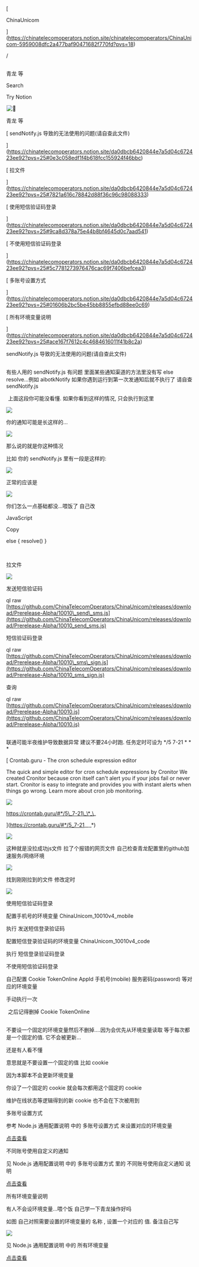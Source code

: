 

[ 
![📶](data:image/gif;base64,R0lGODlhAQABAIAAAP///wAAACH5BAEAAAAALAAAAAABAAEAAAICRAEAOw==)

ChinaUnicom



](https://chinatelecomoperators.notion.site/chinatelecomoperators/ChinaUnicom-5959008dfc2a477baf90471682f770fd?pvs=18)

/

![🐉](data:image/gif;base64,R0lGODlhAQABAIAAAP///wAAACH5BAEAAAAALAAAAAABAAEAAAICRAEAOw==)

青龙 等

Search

Try Notion

![🐉](data:image/gif;base64,R0lGODlhAQABAIAAAP///wAAACH5BAEAAAAALAAAAAABAAEAAAICRAEAOw==)![🐉](https://notion-emojis.s3-us-west-2.amazonaws.com/prod/svg-twitter/1f409.svg)

青龙 等

[ 
sendNotify.js 导致的无法使用的问题(请自查此文件)



](https://chinatelecomoperators.notion.site/da0dbcb6420844e7a5d04c672423ee92?pvs=25#0e3c058edf1f4b618fcc155924f46bbc)

[ 
拉文件



](https://chinatelecomoperators.notion.site/da0dbcb6420844e7a5d04c672423ee92?pvs=25#7821a616c78842d88f36c96c98088333)

[ 
使用短信验证码登录



](https://chinatelecomoperators.notion.site/da0dbcb6420844e7a5d04c672423ee92?pvs=25#9ca8d378a75e44b8bf4645d0c7aad541)

[ 
不使用短信验证码登录



](https://chinatelecomoperators.notion.site/da0dbcb6420844e7a5d04c672423ee92?pvs=25#5c7781273976476cac69f7406befcea3)

[ 
多账号设置方式



](https://chinatelecomoperators.notion.site/da0dbcb6420844e7a5d04c672423ee92?pvs=25#01606b2bc5be45bb8855efbd88ee0c69)

[ 
所有环境变量说明



](https://chinatelecomoperators.notion.site/da0dbcb6420844e7a5d04c672423ee92?pvs=25#ace167f7612c4c4684616011f41b8c2a)

sendNotify.js 导致的无法使用的问题(请自查此文件)

![🤔](data:image/gif;base64,R0lGODlhAQABAIAAAP///wAAACH5BAEAAAAALAAAAAABAAEAAAICRAEAOw==)

有些人用的 sendNotify.js 有问题 里面某些通知渠道的方法里没有写 else resolve...例如 aibotkNotify 如果你遇到运行到第一次发通知后就不执行了 请自查 sendNotify.js

![⚠️](data:image/gif;base64,R0lGODlhAQABAIAAAP///wAAACH5BAEAAAAALAAAAAABAAEAAAICRAEAOw==) 上面这段你可能没看懂. 如果你看到这样的情况, 只会执行到这里

![](https://chinatelecomoperators.notion.site/image/https%3A%2F%2Fs3-us-west-2.amazonaws.com%2Fsecure.notion-static.com%2F1c4dbc08-b6cd-4423-9638-5b33713e56b1%2FUntitled.png?id=be44abcd-9abc-46e3-a578-cba377341b00&table=block&spaceId=075c6d4d-bde7-49d5-9bd4-06141d2f80d9&width=2000&userId=&cache=v2)

你的通知可能是长这样的…

![](https://chinatelecomoperators.notion.site/image/https%3A%2F%2Fs3-us-west-2.amazonaws.com%2Fsecure.notion-static.com%2Fc6681be3-f616-4235-97da-f69266f24991%2FUntitled.png?id=d25e317f-7fe0-4aa1-b8a8-7f3deb909deb&table=block&spaceId=075c6d4d-bde7-49d5-9bd4-06141d2f80d9&width=380&userId=&cache=v2)

那么说的就是你这种情况

比如 你的 sendNotify.js 里有一段是这样的:

![](https://chinatelecomoperators.notion.site/image/https%3A%2F%2Fs3-us-west-2.amazonaws.com%2Fsecure.notion-static.com%2Fa0d5eb97-5fe5-4a11-91c5-0a9e6c5632ae%2FUntitled.png?id=631922b0-564f-49e1-98ef-cb21512a97e6&table=block&spaceId=075c6d4d-bde7-49d5-9bd4-06141d2f80d9&width=860&userId=&cache=v2)

正常的应该是

![](https://chinatelecomoperators.notion.site/image/https%3A%2F%2Fs3-us-west-2.amazonaws.com%2Fsecure.notion-static.com%2F782847f6-d772-4f18-b3ca-00f763944d9e%2FUntitled.png?id=cccd13bb-65a8-4da3-94be-62dd5d4c2d92&table=block&spaceId=075c6d4d-bde7-49d5-9bd4-06141d2f80d9&width=860&userId=&cache=v2)

你们怎么一点基础都没…喂饭了 自己改

JavaScript

Copy

else  {  resolve()  }

​

拉文件

![](https://chinatelecomoperators.notion.site/image/https%3A%2F%2Fs3-us-west-2.amazonaws.com%2Fsecure.notion-static.com%2Fc00b6590-947f-4e3d-b337-88da03061681%2FUntitled.png?id=9b29530e-9353-4f55-91dc-cdee72d2f7b1&table=block&spaceId=075c6d4d-bde7-49d5-9bd4-06141d2f80d9&width=770&userId=&cache=v2)

发送短信验证码

ql raw [https://github.com/ChinaTelecomOperators/ChinaUnicom/releases/download/Prerelease-Alpha/10010\_send\_sms.js](https://github.com/ChinaTelecomOperators/ChinaUnicom/releases/download/Prerelease-Alpha/10010_send_sms.js)

短信验证码登录

ql raw [https://github.com/ChinaTelecomOperators/ChinaUnicom/releases/download/Prerelease-Alpha/10010\_sms\_sign.js](https://github.com/ChinaTelecomOperators/ChinaUnicom/releases/download/Prerelease-Alpha/10010_sms_sign.js)

查询

ql raw [https://github.com/ChinaTelecomOperators/ChinaUnicom/releases/download/Prerelease-Alpha/10010.js](https://github.com/ChinaTelecomOperators/ChinaUnicom/releases/download/Prerelease-Alpha/10010.js)

![🤔](data:image/gif;base64,R0lGODlhAQABAIAAAP///wAAACH5BAEAAAAALAAAAAABAAEAAAICRAEAOw==)

联通可能半夜维护导致数据异常 建议不要24小时跑. 任务定时可设为 */5 7-21 * * *

[ 
Crontab.guru - The cron schedule expression editor

The quick and simple editor for cron schedule expressions by Cronitor We created Cronitor because cron itself can't alert you if your jobs fail or never start. Cronitor is easy to integrate and provides you with instant alerts when things go wrong. Learn more about cron job monitoring.

![](https://chinatelecomoperators.notion.site/image/https%3A%2F%2Fcrontab.guru%2Ffavicon.ico?id=40bfe3b7-3f2e-4f6d-be90-2636bd114bc3&table=block&spaceId=075c6d4d-bde7-49d5-9bd4-06141d2f80d9&userId=&cache=v2)

https://crontab.guru/#*/5\_7-21\_\*_\*_*





](https://crontab.guru/#*/5_7-21_*_*_*)

![](https://chinatelecomoperators.notion.site/image/https%3A%2F%2Fs3-us-west-2.amazonaws.com%2Fsecure.notion-static.com%2F711e15dc-81a3-44b3-83bf-771bb07ec67e%2FUntitled.png?id=b292120b-63bb-4ed8-9330-4baef7e82a0f&table=block&spaceId=075c6d4d-bde7-49d5-9bd4-06141d2f80d9&width=380&userId=&cache=v2)

这种就是没拉成功js文件 拉了个报错的网页文件 自己检查青龙配置里的github加速服务/网络环境

![](https://chinatelecomoperators.notion.site/image/https%3A%2F%2Fs3-us-west-2.amazonaws.com%2Fsecure.notion-static.com%2Fb11ba48a-5d08-421d-b5d3-d9ee045ce166%2FUntitled.png?id=2c5e14fd-b745-44a4-a58f-eea78291c600&table=block&spaceId=075c6d4d-bde7-49d5-9bd4-06141d2f80d9&width=1700&userId=&cache=v2)

找到刚刚拉到的文件 修改定时

![](https://chinatelecomoperators.notion.site/image/https%3A%2F%2Fs3-us-west-2.amazonaws.com%2Fsecure.notion-static.com%2Fdb070c1c-5d44-4d5a-9ebc-339ce0395c50%2FUntitled.png?id=c7979361-e8ee-4de1-bf57-17cb2a65de5f&table=block&spaceId=075c6d4d-bde7-49d5-9bd4-06141d2f80d9&width=670&userId=&cache=v2)

使用短信验证码登录

配置手机号的环境变量 ChinaUnicom\_10010v4\_mobile

执行 发送短信登录验证码

配置短信登录验证码的环境变量 ChinaUnicom\_10010v4\_code

执行 短信登录验证码登录

不使用短信验证码登录

自己配置 Cookie TokenOnline AppId 手机号(mobile) 服务密码(password) 等对应的环境变量

手动执行一次

![⚠️](data:image/gif;base64,R0lGODlhAQABAIAAAP///wAAACH5BAEAAAAALAAAAAABAAEAAAICRAEAOw==) 之后记得删掉 Cookie TokenOnline

![🤔](data:image/gif;base64,R0lGODlhAQABAIAAAP///wAAACH5BAEAAAAALAAAAAABAAEAAAICRAEAOw==)

不要设一个固定的环境变量然后不删掉….因为会优先从环境变量读取 等于每次都是一个固定的值. 它不会被更新…

还是有人看不懂

意思就是不要设置一个固定的值 比如 cookie

因为本脚本不会更新环境变量

你设了一个固定的 cookie 就会每次都用这个固定的 cookie

维护在线状态等逻辑得到的新 cookie 也不会在下次被用到

多账号设置方式

参考 Node.js 通用配置说明 中的 多账号设置方式 来设置对应的环境变量

[点击查看](https://chinatelecomoperators.notion.site/6eac6d91ef984248811bfaf5f44a3759)

不同账号使用自定义的通知

见 Node.js 通用配置说明 中的 多账号设置方式 里的 不同账号使用自定义通知 说明

[点击查看](https://chinatelecomoperators.notion.site/6eac6d91ef984248811bfaf5f44a3759)

所有环境变量说明

有人不会设环境变量…喂个饭 自己学一下青龙操作好吗

如图 自己对照需要设置的环境变量的 名称 , 设置一个对应的 值. 备注自己写

![](https://chinatelecomoperators.notion.site/image/https%3A%2F%2Fs3-us-west-2.amazonaws.com%2Fsecure.notion-static.com%2F8f740080-e2ba-410e-8314-0fad8df6802f%2FUntitled.png?id=db0de8b3-fab2-49bd-befa-4ada34f97c3a&table=block&spaceId=075c6d4d-bde7-49d5-9bd4-06141d2f80d9&width=2000&userId=&cache=v2)

见 Node.js 通用配置说明 中的 所有环境变量

[点击查看](https://chinatelecomoperators.notion.site/6eac6d91ef984248811bfaf5f44a3759)
